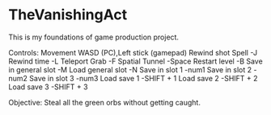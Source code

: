 # TheVanishingAct
This is my foundations of game production project.

Controls: 
Movement WASD (PC),Left stick (gamepad)
Rewind shot Spell -J
Rewind time -L
Teleport Grab -F
Spatial Tunnel -Space
Restart level -B
Save in general slot -M
Load general slot -N
Save in slot 1 -num1
Save in slot 2 -num2
Save in slot 3 -num3
Load save 1 -SHIFT + 1
Load save 2 -SHIFT + 2
Load save 3 -SHIFT + 3


Objective: Steal all the green orbs without getting caught.
